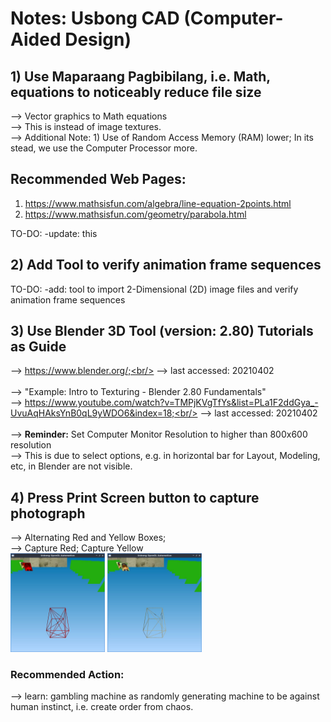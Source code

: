 # Notes: Usbong CAD (Computer-Aided Design)

## 1) Use Maparaang Pagbibilang, i.e. Math, equations to noticeably reduce file size<br/>
--> Vector graphics to Math equations<br/>
--> This is instead of image textures.<br/>
--> Additional Note: 1) Use of Random Access Memory (RAM) lower; In its stead, we use the Computer Processor more.<br/>

## Recommended Web Pages:
1) https://www.mathsisfun.com/algebra/line-equation-2points.html<br/>
2) https://www.mathsisfun.com/geometry/parabola.html<br/>

TO-DO: -update: this<br/>

## 2) Add Tool to verify animation frame sequences
TO-DO: -add: tool to import 2-Dimensional (2D) image files and verify animation frame sequences

## 3) Use Blender 3D Tool (version: 2.80) Tutorials as Guide
--> https://www.blender.org/;<br/>
--> last accessed: 20210402<br/>
<br/>
--> "Example: Intro to Texturing - Blender 2.80 Fundamentals"<br/>
--> https://www.youtube.com/watch?v=TMPjKVgTfYs&list=PLa1F2ddGya_-UvuAqHAksYnB0qL9yWDO6&index=18;<br/>
--> last accessed: 20210402<br/>
<br/>
--> <b>Reminder:</b> Set Computer Monitor Resolution to higher than 800x600 resolution<br/>
--> This is due to select options, e.g. in horizontal bar for Layout, Modeling, etc, in Blender are not visible.

## 4) Press Print Screen button to capture photograph
--> Alternating Red and Yellow Boxes;<br/>
--> Capture Red; Capture Yellow<br/>
<img src="https://github.com/usbong/documentation/blob/master/Usbong/R%26D/Automotive/UsbongCAD/screenshots/kahonWireFrameQuads.jpg" width="30%">
<img src="https://github.com/usbong/documentation/blob/master/Usbong/R%26D/Automotive/UsbongCAD/screenshots/kahonWireFrameTriangles.jpg" width="30%">

### Recommended Action: 
--> learn: gambling machine as randomly generating machine to be against human instinct, i.e. create order from chaos.
